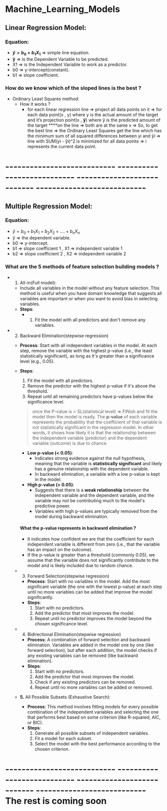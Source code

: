# Machine_Learning_Models

## Linear Regression Model:
### Equation:
  - **$ŷ = b_0 + b_1X_1$** ⇒ simple line equation.
  - **ŷ** ⇒ is the Dependent Variable to be predicted.
  - X1 ⇒ is the Independent Variable to work as a predictor.
  - b0 ⇒ y-intercept(constant).
  - b1 ⇒ slope coefficient.
### How do we know which of the sloped lines is the best ?
  - Ordinary Least Squares method:
    - How it works ?
      - for each linear regression line ⇒ project all data points on it ⇒ for each data point(x , y) where y is the actual amount of the target and it’s projection point(x , **ŷ**) where ŷ is the predicted amount of the target ****on the line ⇒ both are at the same x ⇒ So, to get the best line ⇒ the Ordinary Least Squares get the line which has the minimum sum of all squared differences between yi and ŷi ⇒ line with SUM(yi - ŷi)^2 is minimized for all data points ⇒ i represents the current data point.

# --------------------------- --------------------------- --------------------------- ---------------------------

## Multiple Regression Model:
### Equation:
  - $ŷ = b_0 + b_1X_1 + b_2X_2 + …. + b_nX_n$
  - ŷ ⇒ the dependent variable.
  - b0 ⇒ y-intercept.
  - b1 ⇒ slope coefficient 1 , X1 ⇒ independent variable 1
  - b2 ⇒ slope coefficient 2 , X2 ⇒ independent variable 2
### What are the 5 methods of feature selection building models ?
  - 1. All-in(Full model):
      - Include all variables in the model without any feature selection. This method is useful when you have domain knowledge that suggests all variables are important or when you want to avoid bias in selecting variables.
      - **Steps**:
        - 1. Fit the model with all predictors and don't remove any variables.
  
  - 2. Backward Elimination(stepwise regression)
      - **Process**: Start with all independent variables in the model. At each step, remove the variable with the highest p-value (i.e., the least statistically significant), as long as it's greater than a significance level (e.g., 0.05).
      - **Steps**:
        1. Fit the model with all predictors.
        2. Remove the predictor with the highest p-value if it's above the threshold.
        3. Repeat until all remaining predictors have p-values below the significance level.

        > once the P-value is < SL(statistical level) ⇒ FINish and fit the model then the model is ready.
        The **p-value** of each variable represents the probability that the coefficient of that variable is not statistically significant in the regression model. In other words, it shows how likely it is that the relationship between the independent variable (predictor) and the dependent variable (outcome) is due to chance.
        > 
        - **Low p-value (< 0.05)**:
            - Indicates strong evidence against the null hypothesis, meaning that the variable is **statistically significant** and likely has a genuine relationship with the dependent variable.
            - In backward elimination, a variable with a low p-value is kept in the model.
        - **High p-value (> 0.05)**:
            - Suggests that there is a **weak relationship** between the independent variable and the dependent variable, and the variable may not be contributing much to the model's predictive power.
            - Variables with high p-values are typically removed from the model during backward elimination.
        
        #### What the p-value represents in backward elimination ?
          - It indicates how confident we are that the coefficient for each independent variable is different from zero (i.e., that the variable has an impact on the outcome).
          - If the p-value is greater than a threshold (commonly 0.05), we assume that the variable does not significantly contribute to the model and is likely included due to random chance.

    - 3. Forward Selection(stepwise regression)
        - **Process**: Start with no variables in the model. Add the most significant variable (the one with the lowest p-value) at each step until no more variables can be added that improve the model significantly.
        - **Steps**:
            1. Start with no predictors.
            2. Add the predictor that most improves the model.
            3. Repeat until no predictor improves the model beyond the chosen significance level.

    - 4. Bidirectional Elimination(stepwise regression)
        - **Process**: A combination of forward selection and backward elimination. Variables are added in the model one by one (like forward selection), but after each addition, the model checks if any existing variables can be removed (like backward elimination).
        - **Steps**:
            1. Start with no predictors.
            2. Add the predictor that most improves the model.
            3. Check if any existing predictors can be removed.
            4. Repeat until no more variables can be added or removed.
        
    - **5.** All Possible Subsets (Exhaustive Search):
        - **Process**: This method involves fitting models for every possible combination of the independent variables and selecting the one that performs best based on some criterion (like R-squared, AIC, or BIC).
        - **Steps**:
            1. Generate all possible subsets of independent variables.
            2. Fit a model for each subset.
            3. Select the model with the best performance according to the chosen criterion.

# --------------------------- --------------------------- --------------------------- --------------------------- The rest is coming soon
